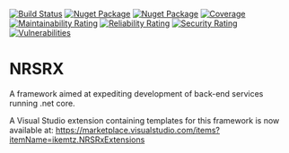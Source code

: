 [![Build Status](https://ikemtz.visualstudio.com/NRSRx/_apis/build/status/ikemtz.NRSRx?branchName=master)](https://ikemtz.visualstudio.com/NRSRx/_build/latest?definitionId=12&branchName=master)
[![Nuget Package](https://img.shields.io/nuget/v/IkeMtz.NRSRx.Core.Web.svg)](https://www.nuget.org/packages?q=nrsrx)
[![Nuget Package](https://ikemtz.vsrm.visualstudio.com/_apis/public/Release/badge/9abb8a0b-71e1-4090-b59c-46edc077875f/8/8)](https://ikemtz.vsrm.visualstudio.com/_apis/public/Release/badge/9abb8a0b-71e1-4090-b59c-46edc077875f/8/8) [![Coverage](https://sonarcloud.io/api/project_badges/measure?project=NRSRx&metric=coverage)](https://sonarcloud.io/dashboard?id=NRSRx) 
[![Maintainability Rating](https://sonarcloud.io/api/project_badges/measure?project=NRSRx&metric=sqale_rating)](https://sonarcloud.io/dashboard?id=NRSRx) [![Reliability Rating](https://sonarcloud.io/api/project_badges/measure?project=NRSRx&metric=reliability_rating)](https://sonarcloud.io/dashboard?id=NRSRx) [![Security Rating](https://sonarcloud.io/api/project_badges/measure?project=NRSRx&metric=security_rating)](https://sonarcloud.io/dashboard?id=NRSRx) [![Vulnerabilities](https://sonarcloud.io/api/project_badges/measure?project=NRSRx&metric=vulnerabilities)](https://sonarcloud.io/dashboard?id=NRSRx)
# NRSRX
A framework aimed at expediting development of back-end services running .net core.

A Visual Studio extension containing templates for this framework is now available at:
https://marketplace.visualstudio.com/items?itemName=ikemtz.NRSRxExtensions
